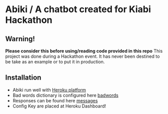 # Abiki / A chatbot created for Kiabi Hackathon
## Warning!
**Please consider this before using/reading code provided in this repo**
This project was done during a Hackathon event.
It has never been destined to be take as an example or to put it in production.

## Installation

 - Abiki run well with [Heroku platform](https://www.heroku.com/)
 - Bad words dictionary is configured here [badwords](https://github.com/Frackher/abiki/blob/master/words/badwords.json)
 - Responses can be found here [messages](https://github.com/Frackher/abiki/blob/master/words/messages.json)
 - Config Key are placed at Heroku Dashboard!
